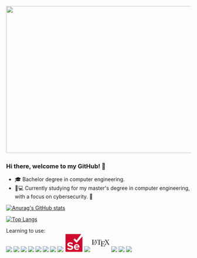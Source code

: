 

<img src="https://i.postimg.cc/kX4Nxb1g/progGif.gif" width="533" height="400" />



### Hi there, welcome to my GitHub! 👋
- 🎓 Bachelor degree in computer engineering.
- 📖💻 Currently studying for my master's degree in computer engineering, with a focus on cybersecurity. 🦠
<!--
**FilippoMuschera/FilippoMuschera** is a ✨ _special_ ✨ repository because its `README.md` (this file) appears on your GitHub profile.

Here are some ideas to get you started:

- 🔭 I’m currently working on ...
- 🌱 I’m currently learning ...
- 👯 I’m looking to collaborate on ...
- 🤔 I’m looking for help with ...
- 💬 Ask me about ...
- 📫 How to reach me: ...
- 😄 Pronouns: ...
- ⚡ Fun fact: ...
-->


[![Anurag's GitHub stats](https://github-readme-stats-sigma-five.vercel.app/api?username=FilippoMuschera&show_icons=true&theme=gotham)](https://github.com/anuraghazra/github-readme-stats)


[![Top Langs](https://github-readme-stats.vercel.app/api/top-langs/?username=FilippoMuschera&theme=gotham&hide=Makefile)](https://github.com/anuraghazra/github-readme-stats)

Learning to use:  
<img src="https://raw.githubusercontent.com/bablubambal/All_logo_and_pictures/main/programming%20languages/java.svg" height="50" />
<img src="https://raw.githubusercontent.com/bablubambal/All_logo_and_pictures/main/programming%20languages/kotlin.svg" height="50" />
<img src="https://raw.githubusercontent.com/bablubambal/All_logo_and_pictures/main/programming%20languages/python.svg" height="50" />
<img src="https://raw.githubusercontent.com/bablubambal/All_logo_and_pictures/main/programming%20languages/c.svg" height="50" />
<img src="https://raw.githubusercontent.com/bablubambal/All_logo_and_pictures/main/databases/mysql.svg" height="50" />
<img src="https://raw.githubusercontent.com/bablubambal/All_logo_and_pictures/main/ides/android-studio.svg" height="50" />
<img src="https://raw.githubusercontent.com/bablubambal/All_logo_and_pictures/main/others/git.svg" height="50" />
<img src="https://raw.githubusercontent.com/bablubambal/All_logo_and_pictures/main/programming%20languages/bash.svg" height="50" />
<img src="https://raw.githubusercontent.com/devicons/devicon/master/icons/selenium/selenium-original.svg" height="50" />
<img src="https://raw.githubusercontent.com/bablubambal/All_logo_and_pictures/main/cloud/firebase.svg" height="50" />
<img src="https://raw.githubusercontent.com/devicons/devicon/master/icons/latex/latex-original.svg" height="50" style="background-color: white;" />
<img src="https://raw.githubusercontent.com/yurijserrano/Github-Profile-Readme-Logos/master/tools/unity.png" height="50" />
<img src="https://raw.githubusercontent.com/bablubambal/All_logo_and_pictures/main/cloud/docker.svg" height="50" />
<img src="https://raw.githubusercontent.com/bablubambal/All_logo_and_pictures/main/programming%20languages/go.svg" height="50" />








